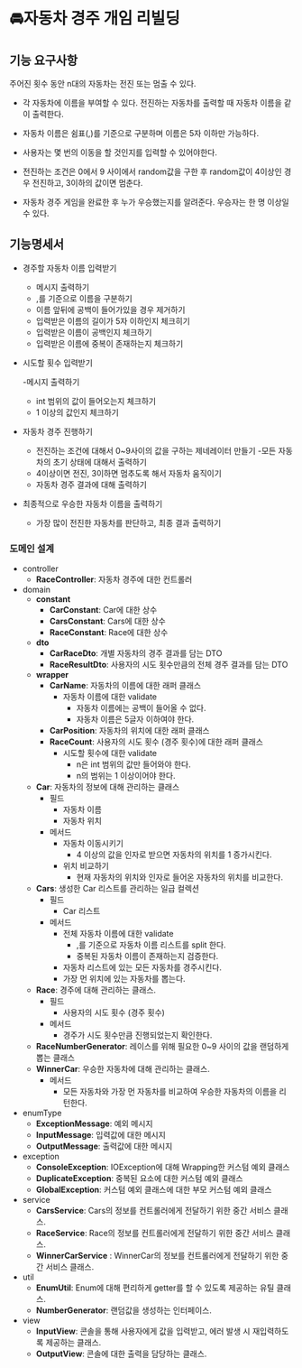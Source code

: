 # 🚘자동차 경주 개임 리빌딩

## 기능 요구사항
주어진 횟수 동안 n대의 자동차는 전진 또는 멈출 수 있다.

* 각 자동차에 이름을 부여할 수 있다. 전진하는 자동차를 출력할 때 자동차 이름을 같이 출력한다.

* 자동차 이름은 쉼표(,)를 기준으로 구분하며 이름은 5자 이하만 가능하다.

* 사용자는 몇 번의 이동을 할 것인지를 입력할 수 있어야한다.

* 전진하는 조건은 0에서 9 사이에서 random값을 구한 후 random값이 4이상인 경우 전진하고, 3이하의 값이면 멈춘다.

* 자동차 경주 게임을 완료한 후 누가 우승했는지를 알려준다. 우승자는 한 명 이상일 수 있다.

## 기능명세서

* 경주할 자동차 이름 입력받기

    - 메시지 출력하기
    - ,를 기준으로 이름을 구분하기
    - 이름 앞뒤에 공백이 들어가있을 경우 제거하기
    - 입력받은 이름의 길이가 5자 이하인지 체크히기
    - 입력받은 이름이 공백인지 체크하기
    - 입력받은 이름에 중복이 존재하는지 체크하기
    
* 시도할 횟수 입력받기

    -메시지 출력하기
    - int 범위의 값이 들어오는지 체크하기
    - 1 이상의 값인지 체크하기
    
* 자동차 경주 진행하기

    - 전진하는 조건에 대해서 0~9사이의 값을 구하는 제네레이터 만들기
    -모든 자동차의 초기 상태에 대해서 출력하기
    - 4이상이면 전진, 3이하면 멈추도록 해서 자동차 움직이기
    - 자동차 경주 결과에 대해 출력하기
    
* 최종적으로 우승한 자동차 이름을 출력하기

    - 가장 많이 전진한 자동차를 판단하고, 최종 결과 출력하기

### 도메인 설계 
- controller
    - **RaceController**: 자동차 경주에 대한 컨트롤러
- domain
    - **constant**
        - **CarConstant**: Car에 대한 상수
        - **CarsConstant**: Cars에 대한 상수
        - **RaceConstant**: Race에 대한 상수
    - **dto**
        - **CarRaceDto**: 개별 자동차의 경주 결과를 담는 DTO
        - **RaceResultDto**: 사용자의 시도 횟수만큼의 전체 경주 결과를 담는 DTO
    - **wrapper**
        - **CarName**: 자동차의 이름에 대한 래퍼 클래스
            - 자동차 이름에 대한 validate
                - 자동차 이름에는 공백이 들어올 수 없다.
                - 자동차 이름은 5글자 이하여야 한다.
        - **CarPosition**: 자동차의 위치에 대한 래퍼 클래스
        - **RaceCount**: 사용자의 시도 횟수 (경주 횟수)에 대한 래퍼 클래스
            - 시도할 횟수에 대한 validate
                - n은 int 범위의 값만 들어와야 한다.
                - n의 범위는 1 이상이어야 한다.
    - **Car**: 자동차의 정보에 대해 관리하는 클래스
        - 필드
            - 자동차 이름
            - 자동차 위치
        - 메서드
            - 자동차 이동시키기
                - 4 이상의 값을 인자로 받으면 자동차의 위치를 1 증가시킨다.
            - 위치 비교하기
                - 현재 자동차의 위치와 인자로 들어온 자동차의 위치를 비교한다.
    - **Cars**: 생성한 Car 리스트를 관리하는 일급 컬렉션
        - 필드
            - Car 리스트
        - 메서드
            - 전체 자동차 이름에 대한 validate
                - ,를 기준으로 자동차 이름 리스트를 split 한다.
                - 중복된 자동차 이름이 존재하는지 검증한다.
            - 자동차 리스트에 있는 모든 자동차를 경주시킨다.
            - 가장 먼 위치에 있는 자동차를 뽑는다.
    - **Race**: 경주에 대해 관리하는 클래스.
        - 필드
            - 사용자의 시도 횟수 (경주 횟수)
        - 메서드
            - 경주가 시도 횟수만큼 진행되었는지 확인한다.
    - **RaceNumberGenerator**: 레이스를 위해 필요한 0~9 사이의 값을 랜덤하게 뽑는 클래스
    - **WinnerCar**: 우승한 자동차에 대해 관리하는 클래스.
        - 메서드
            - 모든 자동차와 가장 먼 자동차를 비교하여 우승한 자동차의 이름을 리턴한다.
- enumType
    - **ExceptionMessage**: 예외 메시지
    - **InputMessage**: 입력값에 대한 메시지
    - **OutputMessage**: 출력값에 대한 메시지
- exception
    - **ConsoleException**: IOException에 대해 Wrapping한 커스텀 예외 클래스
    - **DuplicateException**: 중복된 요소에 대한 커스텀 예외 클래스
    - **GlobalException**: 커스텀 예외 클래스에 대한 부모 커스텀 예외 클래스
- service
    - **CarsService**: Cars의 정보를 컨트롤러에게 전달하기 위한 중간 서비스 클래스.
    - **RaceService**: Race의 정보를 컨트롤러에게 전달하기 위한 중간 서비스 클래스.
    - **WinnerCarService** : WinnerCar의 정보를 컨트롤러에게 전달하기 위한 중간 서비스 클래스.
- util
    - **EnumUtil**: Enum에 대해 편리하게 getter를 할 수 있도록 제공하는 유틸 클래스.
    - **NumberGenerator**: 랜덤값을 생성하는 인터페이스.
- view
    - **InputView**: 콘솔을 통해 사용자에게 값을 입력받고, 에러 발생 시 재입력하도록 제공하는 클래스.
    - **OutputView**: 콘솔에 대한 출력을 담당하는 클래스.
